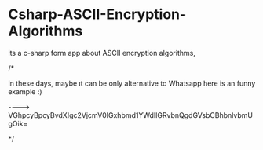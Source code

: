 # Csharp-ASCII-Encryption-Algorithms
its a c-sharp form app about ASCII encryption algorithms, 

/*

in these days, maybe ıt can be only alternative to Whatsapp 
here is an funny example :)

---->     VGhpcyBpcyBvdXIgc2VjcmV0IGxhbmd1YWdlIGRvbnQgdGVsbCBhbnlvbmUgOik=

*/
